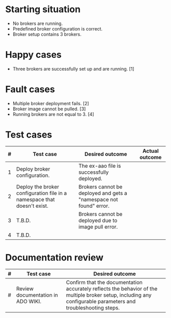 # Starting situation
- No brokers are running.
- Predefined broker configuration is correct. 
- Broker setup contains 3 brokers. 

# Happy cases
- Three brokers are successfully set up and are running. [1]

# Fault cases
- Multiple broker deployment fails. [2]
- Broker image cannot be pulled. [3]
- Running brokers are not equal to 3. [4]

# Test cases
| # | Test case | Desired outcome | Actual outcome |
| --- | --- | --- | --- |
| 1 | Deploy broker configuration. | The ex-aao file is successfully deployed. | |
| 2 | Deploy the broker configuration file in a namespace that doesn't exist. | Brokers cannot be deployed and gets a "namespace not found" error. | |
| 3 | T.B.D. | Brokers cannot be deployed due to image pull error. | |
| 4 | T.B.D. |  | |

# Documentation review
| # | Test case | Desired outcome |
| --- | --- | --- | 
| # | Review documentation in ADO WIKI. | Confirm that the documentation accurately reflects the behavior of the multiple broker setup, including any configurable parameters and troubleshooting steps. | 